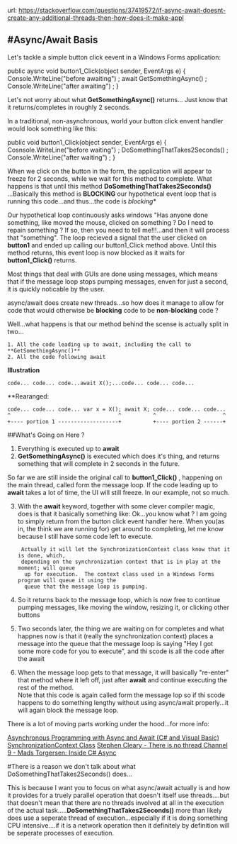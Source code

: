 url: https://stackoverflow.com/questions/37419572/if-async-await-doesnt-create-any-additional-threads-then-how-does-it-make-appl



#Async/Await Basis
--------------------------------------


Let's tackle a simple button click eevent in a Windows Forms application:


public aysnc void button1_Click(object sender, EventArgs e)
{
    Console.WriteLine("before awaiting") ;
    await GetSomethingAsync() ;
    Console.WriteLine("after awaiting") ;
}


Let's not worry about what **GetSomethingAsync()** returns...
Just know that it returns/completes in roughly 2 seconds.


In a traditional, non-asynchronous, world  your button click envent handler
would look something like this:

public void button1_Click(object sender, EventArgs e)
{
    Cosnsole.WriteLine("before waiting") ;
    DoSomethingThatTakes2Seconds() ;
    Console.WriteLine("after waiting") ;
}


When we click on the button in the form, the application will appear to 
freeze for 2 seconds, while we wait for this method to complete.
What happens is that until this method **DoSomethingThatTakes2Seconds()** 
...Basically this method is **BLOCKING**  our hypothetical event loop that is
running this code...and thus...the code is *blocking**


Our hypothetical loop continuously asks windows "Has anyone done something, like
moved the mouse, clicked on something ?  Do I need to repain something ?  If so, 
then you need to tell me!!!...and then it will process that "something".
The loop recieved a signal that the user clicked on  **button1**  and ended up
calling our button1_Click method above.  Until this method returns, this event loop
is now blocked as it waits for **button1_Click()** returns.

Most things that deal with GUIs are done using messages, which means that if the message
loop stops pumping messages, enven for just a second, it is quickly noticable by the user.


async/await does create new threads...so how does it manage to allow for code that
would otherwise be **blocking** code to be **non-blocking** code ?

Well...what happens is that our method behind the scense is actually split in two...

    1. All the code leading up to await, including the call to **GetSomethingAsync()**
    2. All the code following await
    

**Illustration**

    code... code... code...await X();...code... code... code...

**Rearanged:

    code... code... code... var x = X(); await X; code... code... code...
    ^                                  ^          ^                     ^
    +---- portion 1 -------------------+          +---- portion 2 ------+


##What's Going on Here ?
1. Everything is executed up to **await**
2. **GetSomethingAsync()** is executed which does it's thing, and 
   returns something that will complete in 2 seconds in the future.

So far we are still inside the original call to **button1_Click()** , happening on
the main thread, called form the message loop.  If the code leading up to **await**
takes a lot of time, the UI will still freeze.  In our example, not so much.


3. With the **await** keyword, together with some clever compiler magic, does is that it 
   basically something like:
        Ok...you know what ? I am going to simply return from the button click event handler
        here.  When you(as in, the think we are running for) get around to completing, let me know
        because I still have some code left to execute.
        
        Actually it will let the SynchronizationContext class know that it is done, which,
        depending on the synchronization context that is in play at the moment; will queue
         up for execution.  The context class used in a Windows Forms program will queue it using the
         queue that the message loop is pumping.

4. So it returns back to the message loop, which is now free to continue pumping messages,
   like moving the window, resizing it, or clicking other buttons
   
5. Two seconds later, the thing we are waiting on for completes and what happnes now is that
   it (really the synchronization context) places a message into the queue that the message loop is
   saying "Hey I got some more code  for you to execute", and thi scode is all the code after the  await
   
6. When the message loop gets to that message, it will basically "re-enter" that method
   where it left off, just after **await** and continue executing the rest of the method.  
   Note that this code is again called form the message lop so if thi scode happens to do something
   lengthy without using async/await properly...it will again block the message loop.
   
   
 There is a lot of moving parts working under the hood...for more info:
 
 [Asynchronous Programming with Async and Await (C# and Visual Basic)](https://msdn.microsoft.com/en-us/library/hh191443.aspx)
 [SynchronizationContext Class](https://msdn.microsoft.com/en-us/library/system.threading.synchronizationcontext(v=vs.110).aspx)
 [Stephen Cleary - There is no thread ](http://blog.stephencleary.com/2013/11/there-is-no-thread.html)
 [Channel 9 - Mads Torgersen: Inside C# Async ](https://channel9.msdn.com/Shows/Going+Deep/Mads-Torgersen-Inside-C-Async)
 
 
#There is a reason we don't talk about what DoSomethingThatTakes2Seconds() does...

This is because I want you to focus on what async/await actually is and how it provides for
a truely parallel operation that doesn't itself use threads....but that doesn't mean that
there are no threads involved at all in the execution of the actual task.....**DoSomethingThatTakes2Seconds()** more than likely does use a seperate thread of 
execution...especially if it is doing something CPU intensive....if it is a network operation
then it definitely by definition will be seperate processes of execution. 
 
   
  
